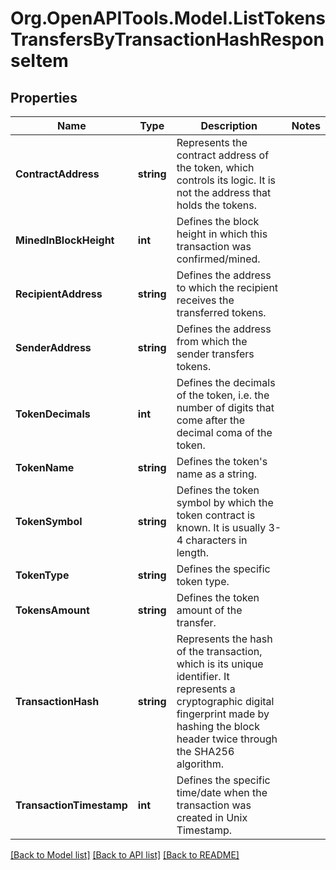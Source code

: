 # Org.OpenAPITools.Model.ListTokensTransfersByTransactionHashResponseItem

## Properties

Name | Type | Description | Notes
------------ | ------------- | ------------- | -------------
**ContractAddress** | **string** | Represents the contract address of the token, which controls its logic. It is not the address that holds the tokens. | 
**MinedInBlockHeight** | **int** | Defines the block height in which this transaction was confirmed/mined. | 
**RecipientAddress** | **string** | Defines the address to which the recipient receives the transferred tokens. | 
**SenderAddress** | **string** | Defines the address from which the sender transfers tokens. | 
**TokenDecimals** | **int** | Defines the decimals of the token, i.e. the number of digits that come after the decimal coma of the token. | 
**TokenName** | **string** | Defines the token&#39;s name as a string. | 
**TokenSymbol** | **string** | Defines the token symbol by which the token contract is known. It is usually 3-4 characters in length. | 
**TokenType** | **string** | Defines the specific token type. | 
**TokensAmount** | **string** | Defines the token amount of the transfer. | 
**TransactionHash** | **string** | Represents the hash of the transaction, which is its unique identifier. It represents a cryptographic digital fingerprint made by hashing the block header twice through the SHA256 algorithm. | 
**TransactionTimestamp** | **int** | Defines the specific time/date when the transaction was created in Unix Timestamp. | 

[[Back to Model list]](../README.md#documentation-for-models) [[Back to API list]](../README.md#documentation-for-api-endpoints) [[Back to README]](../README.md)


